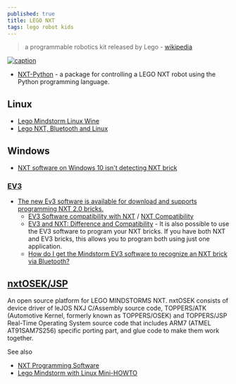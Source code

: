 ```yaml
---
published: true
title: LEGO NXT
tags: lego robot kids
---
```

> a programmable robotics kit released by Lego - [wikipedia](https://en.wikipedia.org/wiki/Lego_Mindstorms_NXT)

[![caption](http://robotsquare.com/wp-content/uploads/2013/07/rcxnxtev3-550x198.jpg)](http://robotsquare.com/2013/07/16/ev3-nxt-compatibility/)

- [NXT-Python](https://github.com/schodet/nxt-python) - a package for controlling a LEGO NXT robot using the Python programming language.

## Linux
- [Lego Mindstorm Linux Wine](https://visitawinery.info/l-wine/lego-mindstorm-linux-wine.html)
- [Lego NXT, Bluetooth and Linux](https://www.cs.uleth.ca/~benkoczi/3720/data/NXT_Bluetooth_handout-jeremy.pdf)


## Windows
- [NXT software on Windows 10 isn't detecting NXT brick](https://bricks.stackexchange.com/questions/14831/nxt-software-on-windows-10-isnt-detecting-nxt-brick)

### [EV3](https://education.lego.com/en-us/downloads/mindstorms-ev3/software)
- [The new Ev3 software is available for download and supports programming NXT 2.0 bricks.](https://superuser.com/questions/364864/is-it-possible-to-run-nxt-g-software-under-linux-using-wine/640969#640969)
	- [EV3 Software compatibility with NXT](http://www.legoengineering.com/ev3-software-compatibility-with-nxt/) / [NXT Compatibility](https://education.lego.com/en-us/product-resources/mindstorms-ev3/troubleshooting/faqs)
    - [EV3 and NXT: Difference and Compatibility](http://robotsquare.com/2013/07/16/ev3-nxt-compatibility/) - It is also possible to use the EV3 software to program your NXT bricks. If you have both NXT and EV3 bricks, this allows you to program both using just one application.
    - [How do I get the Mindstorm EV3 software to recognize an NXT brick via Bluetooth?](https://bricks.stackexchange.com/questions/4523/how-do-i-get-the-mindstorm-ev3-software-to-recognize-an-nxt-brick-via-bluetooth)

## [nxtOSEK/JSP](http://lejos-osek.sourceforge.net/)
An open source platform for LEGO MINDSTORMS NXT. nxtOSEK consists of device driver of leJOS NXJ C/Assembly source code, TOPPERS/ATK (Automotive Kernel, formerly known as TOPPERS/OSEK) and TOPPERS/JSP Real-Time Operating System source code that includes ARM7 (ATMEL AT91SAM7S256) specific porting part, and glue code to make them work together. 


See also
- [NXT Programming Software](http://www.teamhassenplug.org/NXT/NXTSoftware.html)
- [Lego Mindstorm with Linux Mini-HOWTO](https://tldp.org/HOWTO/Lego/)

